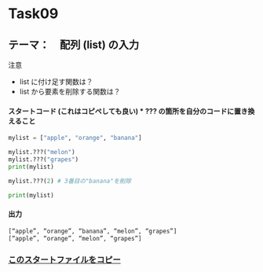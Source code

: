 # Task09

## テーマ：　配列 (list) の入力

注意

- list に付け足す関数は？
- list から要素を削除する関数は？

#### スタートコード (これはコピペしても良い) \* **???** の箇所を自分のコードに置き換えること

```python
mylist = ["apple", "orange", "banana"]

mylist.???("melon")
mylist.???("grapes")
print(mylist)

mylist.???(2) # 3番目の"banana"を削除

print(mylist)

```

#### 出力

```python
[“apple”, “orange”, “banana”, “melon”, “grapes”]
[“apple”, “orange”, “melon”, “grapes”]
```

### [このスタートファイルをコピー](https://github.com/Seigakuin/todays_task/blob/master/projects/task_templates/task09.py)
